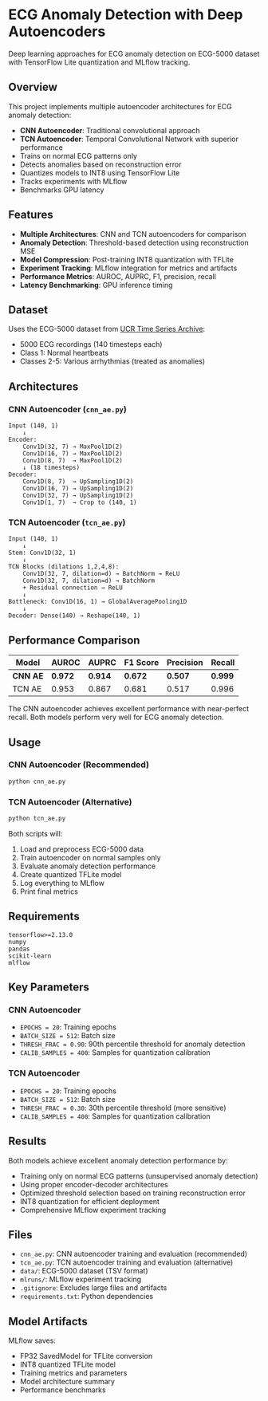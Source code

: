 # ECG Anomaly Detection with Deep Autoencoders

Deep learning approaches for ECG anomaly detection on ECG-5000 dataset with TensorFlow Lite quantization and MLflow tracking.

## Overview

This project implements multiple autoencoder architectures for ECG anomaly detection:
- **CNN Autoencoder**: Traditional convolutional approach
- **TCN Autoencoder**: Temporal Convolutional Network with superior performance
- Trains on normal ECG patterns only
- Detects anomalies based on reconstruction error
- Quantizes models to INT8 using TensorFlow Lite
- Tracks experiments with MLflow
- Benchmarks GPU latency

## Features

- **Multiple Architectures**: CNN and TCN autoencoders for comparison
- **Anomaly Detection**: Threshold-based detection using reconstruction MSE
- **Model Compression**: Post-training INT8 quantization with TFLite
- **Experiment Tracking**: MLflow integration for metrics and artifacts
- **Performance Metrics**: AUROC, AUPRC, F1, precision, recall
- **Latency Benchmarking**: GPU inference timing

## Dataset

Uses the ECG-5000 dataset from [UCR Time Series Archive](https://www.timeseriesclassification.com/):
- 5000 ECG recordings (140 timesteps each)
- Class 1: Normal heartbeats
- Classes 2-5: Various arrhythmias (treated as anomalies)

## Architectures

### CNN Autoencoder (`cnn_ae.py`)
```
Input (140, 1) 
    ↓
Encoder:
    Conv1D(32, 7) → MaxPool1D(2)
    Conv1D(16, 7) → MaxPool1D(2) 
    Conv1D(8, 7)  → MaxPool1D(2)
    ↓ (18 timesteps)
Decoder:
    Conv1D(8, 7)  → UpSampling1D(2)
    Conv1D(16, 7) → UpSampling1D(2)
    Conv1D(32, 7) → UpSampling1D(2)
    Conv1D(1, 7)  → Crop to (140, 1)
```

### TCN Autoencoder (`tcn_ae.py`)
```
Input (140, 1)
    ↓
Stem: Conv1D(32, 1)
    ↓
TCN Blocks (dilations 1,2,4,8):
    Conv1D(32, 7, dilation=d) → BatchNorm → ReLU
    Conv1D(32, 7, dilation=d) → BatchNorm
    + Residual connection → ReLU
    ↓
Bottleneck: Conv1D(16, 1) → GlobalAveragePooling1D
    ↓
Decoder: Dense(140) → Reshape(140, 1)
```

## Performance Comparison

| Model | AUROC | AUPRC | F1 Score | Precision | Recall |
|-------|-------|-------|----------|-----------|--------|
| **CNN AE** | **0.972** | **0.914** | **0.672** | **0.507** | **0.999** |
| TCN AE | 0.953 | 0.867 | 0.681 | 0.517 | 0.996 |

The CNN autoencoder achieves excellent performance with near-perfect recall. Both models perform very well for ECG anomaly detection.

## Usage

### CNN Autoencoder (Recommended)
```bash
python cnn_ae.py
```

### TCN Autoencoder (Alternative)
```bash
python tcn_ae.py
```

Both scripts will:
1. Load and preprocess ECG-5000 data
2. Train autoencoder on normal samples only
3. Evaluate anomaly detection performance
4. Create quantized TFLite model
5. Log everything to MLflow
6. Print final metrics

## Requirements

```
tensorflow>=2.13.0
numpy
pandas
scikit-learn
mlflow
```

## Key Parameters

### CNN Autoencoder
- `EPOCHS = 20`: Training epochs
- `BATCH_SIZE = 512`: Batch size  
- `THRESH_FRAC = 0.90`: 90th percentile threshold for anomaly detection
- `CALIB_SAMPLES = 400`: Samples for quantization calibration

### TCN Autoencoder
- `EPOCHS = 20`: Training epochs
- `BATCH_SIZE = 512`: Batch size
- `THRESH_FRAC = 0.30`: 30th percentile threshold (more sensitive)
- `CALIB_SAMPLES = 400`: Samples for quantization calibration

## Results

Both models achieve excellent anomaly detection performance by:
- Training only on normal ECG patterns (unsupervised anomaly detection)
- Using proper encoder-decoder architectures
- Optimized threshold selection based on training reconstruction error
- INT8 quantization for efficient deployment
- Comprehensive MLflow experiment tracking

## Files

- `cnn_ae.py`: CNN autoencoder training and evaluation (recommended)
- `tcn_ae.py`: TCN autoencoder training and evaluation (alternative)
- `data/`: ECG-5000 dataset (TSV format)
- `mlruns/`: MLflow experiment tracking
- `.gitignore`: Excludes large files and artifacts
- `requirements.txt`: Python dependencies

## Model Artifacts

MLflow saves:
- FP32 SavedModel for TFLite conversion
- INT8 quantized TFLite model
- Training metrics and parameters
- Model architecture summary
- Performance benchmarks
